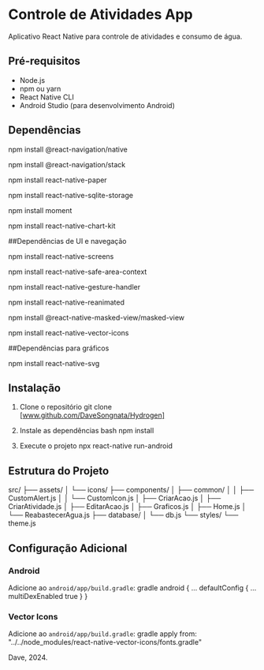 # Controle de Atividades App

Aplicativo React Native para controle de atividades e consumo de água.

## Pré-requisitos

- Node.js
- npm ou yarn
- React Native CLI
- Android Studio (para desenvolvimento Android)

## Dependências
npm install @react-navigation/native

npm install @react-navigation/stack

npm install react-native-paper

npm install react-native-sqlite-storage

npm install moment

npm install react-native-chart-kit

##Dependências de UI e navegação

npm install react-native-screens

npm install react-native-safe-area-context

npm install react-native-gesture-handler

npm install react-native-reanimated

npm install @react-native-masked-view/masked-view

npm install react-native-vector-icons

##Dependências para gráficos

npm install react-native-svg



## Instalação

1. Clone o repositório git clone [www.github.com/DaveSongnata/Hydrogen]


2. Instale as dependências
bash
npm install


4. Execute o projeto
npx react-native run-android


## Estrutura do Projeto

src/
├── assets/
│ └── icons/
├── components/
│ ├── common/
│ │ ├── CustomAlert.js
│ │ └── CustomIcon.js
│ ├── CriarAcao.js
│ ├── CriarAtividade.js
│ ├── EditarAcao.js
│ ├── Graficos.js
│ ├── Home.js
│ └── ReabastecerAgua.js
├── database/
│ └── db.js
└── styles/
└── theme.js



## Configuração Adicional

### Android

Adicione ao `android/app/build.gradle`:
gradle
android {
...
defaultConfig {
...
multiDexEnabled true
}
}


### Vector Icons

Adicione ao `android/app/build.gradle`: gradle
apply from: "../../node_modules/react-native-vector-icons/fonts.gradle"


Dave, 2024.
